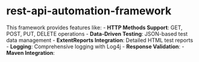 # rest-api-automation-framework
This framework provides  features like: - **HTTP Methods Support**: GET, POST, PUT, DELETE operations - **Data-Driven Testing**: JSON-based test data management - **ExtentReports Integration**: Detailed HTML test reports - **Logging**: Comprehensive logging with Log4j - **Response Validation**: - **Maven Integration**:
